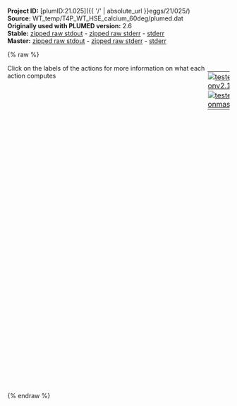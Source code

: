**Project ID:** [plumID:21.025]({{ '/' | absolute_url }}eggs/21/025/)  
**Source:** WT_temp/T4P_WT_HSE_calcium_60deg/plumed.dat  
**Originally used with PLUMED version:** 2.6  
**Stable:** [zipped raw stdout](plumed.dat.plumed.stdout.txt.zip) - [zipped raw stderr](plumed.dat.plumed.stderr.txt.zip) - [stderr](plumed.dat.plumed.stderr)  
**Master:** [zipped raw stdout](plumed.dat.plumed_master.stdout.txt.zip) - [zipped raw stderr](plumed.dat.plumed_master.stderr.txt.zip) - [stderr](plumed.dat.plumed_master.stderr)  

{% raw %}
<div style="width: 100%; float:left">
<div style="width: 90%; float:left" id="value_details_data/WT_temp/T4P_WT_HSE_calcium_60deg/plumed.dat"> Click on the labels of the actions for more information on what each action computes </div>
<div style="width: 10%; float:left"><table><tr><td style="padding:1px"><a href="plumed.dat.plumed.stderr"><img src="https://img.shields.io/badge/v2.10-passing-green.svg" alt="tested onv2.10" /></a></td></tr><tr><td style="padding:1px"><a href="plumed.dat.plumed_master.stderr"><img src="https://img.shields.io/badge/master-passing-green.svg" alt="tested onmaster" /></a></td></tr></table></div></div>
<pre style="width=97%;">
<b name="data/WT_temp/T4P_WT_HSE_calcium_60deg/plumed.datd0" onclick='showPath("data/WT_temp/T4P_WT_HSE_calcium_60deg/plumed.dat","data/WT_temp/T4P_WT_HSE_calcium_60deg/plumed.datd0","data/WT_temp/T4P_WT_HSE_calcium_60deg/plumed.datd0","black")'>d0</b><span style="display:none;" id="data/WT_temp/T4P_WT_HSE_calcium_60deg/plumed.datd0">The DISTANCE action with label <b>d0</b> calculates the following quantities:<table  align="center" frame="void" width="95%" cellpadding="5%"><tr><td width="5%"><b> Quantity </b>  </td><td width="5%"><b> Type </b>  </td><td><b> Description </b> </td></tr><tr><td width="5%">d0</td><td width="5%"><font color="black">scalar</font></td><td>the DISTANCE between this pair of atoms</td></tr></table></span>: <span class="plumedtooltip" style="color:green">DISTANCE<span class="right">Calculate the distance between a pair of atoms. <a href="https://www.plumed.org/doc-master/user-doc/html/_d_i_s_t_a_n_c_e.html" style="color:green">More details</a><i></i></span></span> <span class="plumedtooltip">ATOMS<span class="right">the pair of atom that we are calculating the distance between<i></i></span></span>=727,2885
<b name="data/WT_temp/T4P_WT_HSE_calcium_60deg/plumed.datd1" onclick='showPath("data/WT_temp/T4P_WT_HSE_calcium_60deg/plumed.dat","data/WT_temp/T4P_WT_HSE_calcium_60deg/plumed.datd1","data/WT_temp/T4P_WT_HSE_calcium_60deg/plumed.datd1","black")'>d1</b><span style="display:none;" id="data/WT_temp/T4P_WT_HSE_calcium_60deg/plumed.datd1">The DISTANCE action with label <b>d1</b> calculates the following quantities:<table  align="center" frame="void" width="95%" cellpadding="5%"><tr><td width="5%"><b> Quantity </b>  </td><td width="5%"><b> Type </b>  </td><td><b> Description </b> </td></tr><tr><td width="5%">d1</td><td width="5%"><font color="black">scalar</font></td><td>the DISTANCE between this pair of atoms</td></tr></table></span>: <span class="plumedtooltip" style="color:green">DISTANCE<span class="right">Calculate the distance between a pair of atoms. <a href="https://www.plumed.org/doc-master/user-doc/html/_d_i_s_t_a_n_c_e.html" style="color:green">More details</a><i></i></span></span> <span class="plumedtooltip">ATOMS<span class="right">the pair of atom that we are calculating the distance between<i></i></span></span>=2791,4949
<b name="data/WT_temp/T4P_WT_HSE_calcium_60deg/plumed.datd2" onclick='showPath("data/WT_temp/T4P_WT_HSE_calcium_60deg/plumed.dat","data/WT_temp/T4P_WT_HSE_calcium_60deg/plumed.datd2","data/WT_temp/T4P_WT_HSE_calcium_60deg/plumed.datd2","black")'>d2</b><span style="display:none;" id="data/WT_temp/T4P_WT_HSE_calcium_60deg/plumed.datd2">The DISTANCE action with label <b>d2</b> calculates the following quantities:<table  align="center" frame="void" width="95%" cellpadding="5%"><tr><td width="5%"><b> Quantity </b>  </td><td width="5%"><b> Type </b>  </td><td><b> Description </b> </td></tr><tr><td width="5%">d2</td><td width="5%"><font color="black">scalar</font></td><td>the DISTANCE between this pair of atoms</td></tr></table></span>: <span class="plumedtooltip" style="color:green">DISTANCE<span class="right">Calculate the distance between a pair of atoms. <a href="https://www.plumed.org/doc-master/user-doc/html/_d_i_s_t_a_n_c_e.html" style="color:green">More details</a><i></i></span></span> <span class="plumedtooltip">ATOMS<span class="right">the pair of atom that we are calculating the distance between<i></i></span></span>=4855,7013
<b name="data/WT_temp/T4P_WT_HSE_calcium_60deg/plumed.datd3" onclick='showPath("data/WT_temp/T4P_WT_HSE_calcium_60deg/plumed.dat","data/WT_temp/T4P_WT_HSE_calcium_60deg/plumed.datd3","data/WT_temp/T4P_WT_HSE_calcium_60deg/plumed.datd3","black")'>d3</b><span style="display:none;" id="data/WT_temp/T4P_WT_HSE_calcium_60deg/plumed.datd3">The DISTANCE action with label <b>d3</b> calculates the following quantities:<table  align="center" frame="void" width="95%" cellpadding="5%"><tr><td width="5%"><b> Quantity </b>  </td><td width="5%"><b> Type </b>  </td><td><b> Description </b> </td></tr><tr><td width="5%">d3</td><td width="5%"><font color="black">scalar</font></td><td>the DISTANCE between this pair of atoms</td></tr></table></span>: <span class="plumedtooltip" style="color:green">DISTANCE<span class="right">Calculate the distance between a pair of atoms. <a href="https://www.plumed.org/doc-master/user-doc/html/_d_i_s_t_a_n_c_e.html" style="color:green">More details</a><i></i></span></span> <span class="plumedtooltip">ATOMS<span class="right">the pair of atom that we are calculating the distance between<i></i></span></span>=6974,478

<b name="data/WT_temp/T4P_WT_HSE_calcium_60deg/plumed.datuw" onclick='showPath("data/WT_temp/T4P_WT_HSE_calcium_60deg/plumed.dat","data/WT_temp/T4P_WT_HSE_calcium_60deg/plumed.datuw","data/WT_temp/T4P_WT_HSE_calcium_60deg/plumed.datuw","black")'>uw</b><span style="display:none;" id="data/WT_temp/T4P_WT_HSE_calcium_60deg/plumed.datuw">The UPPER_WALLS action with label <b>uw</b> calculates the following quantities:<table  align="center" frame="void" width="95%" cellpadding="5%"><tr><td width="5%"><b> Quantity </b>  </td><td width="5%"><b> Type </b>  </td><td><b> Description </b> </td></tr><tr><td width="5%">uw.bias</td><td width="5%"><font color="black">scalar</font></td><td>the instantaneous value of the bias potential</td></tr><tr><td width="5%">uw.force2</td><td width="5%"><font color="black">scalar</font></td><td>the instantaneous value of the squared force due to this bias potential</td></tr></table></span>: <span class="plumedtooltip" style="color:green">UPPER_WALLS<span class="right">Defines a wall for the value of one or more collective variables, <a href="https://www.plumed.org/doc-master/user-doc/html/_u_p_p_e_r__w_a_l_l_s.html" style="color:green">More details</a><i></i></span></span> <span class="plumedtooltip">ARG<span class="right">the arguments on which the bias is acting<i></i></span></span>=<b name="data/WT_temp/T4P_WT_HSE_calcium_60deg/plumed.datd0">d0</b>,<b name="data/WT_temp/T4P_WT_HSE_calcium_60deg/plumed.datd1">d1</b>,<b name="data/WT_temp/T4P_WT_HSE_calcium_60deg/plumed.datd2">d2</b>,<b name="data/WT_temp/T4P_WT_HSE_calcium_60deg/plumed.datd3">d3</b> <span class="plumedtooltip">KAPPA<span class="right">the force constant for the wall<i></i></span></span>=1000.0,1000.0,1000.0,1000.0 <span class="plumedtooltip">AT<span class="right">the positions of the wall<i></i></span></span>=2.5,2.6,2.5,2.0
<b name="data/WT_temp/T4P_WT_HSE_calcium_60deg/plumed.datlw" onclick='showPath("data/WT_temp/T4P_WT_HSE_calcium_60deg/plumed.dat","data/WT_temp/T4P_WT_HSE_calcium_60deg/plumed.datlw","data/WT_temp/T4P_WT_HSE_calcium_60deg/plumed.datlw","black")'>lw</b><span style="display:none;" id="data/WT_temp/T4P_WT_HSE_calcium_60deg/plumed.datlw">The LOWER_WALLS action with label <b>lw</b> calculates the following quantities:<table  align="center" frame="void" width="95%" cellpadding="5%"><tr><td width="5%"><b> Quantity </b>  </td><td width="5%"><b> Type </b>  </td><td><b> Description </b> </td></tr><tr><td width="5%">lw.bias</td><td width="5%"><font color="black">scalar</font></td><td>the instantaneous value of the bias potential</td></tr><tr><td width="5%">lw.force2</td><td width="5%"><font color="black">scalar</font></td><td>the instantaneous value of the squared force due to this bias potential</td></tr></table></span>: <span class="plumedtooltip" style="color:green">LOWER_WALLS<span class="right">Defines a wall for the value of one or more collective variables, <a href="https://www.plumed.org/doc-master/user-doc/html/_l_o_w_e_r__w_a_l_l_s.html" style="color:green">More details</a><i></i></span></span> <span class="plumedtooltip">ARG<span class="right">the arguments on which the bias is acting<i></i></span></span>=<b name="data/WT_temp/T4P_WT_HSE_calcium_60deg/plumed.datd0">d0</b>,<b name="data/WT_temp/T4P_WT_HSE_calcium_60deg/plumed.datd1">d1</b>,<b name="data/WT_temp/T4P_WT_HSE_calcium_60deg/plumed.datd2">d2</b>,<b name="data/WT_temp/T4P_WT_HSE_calcium_60deg/plumed.datd3">d3</b> <span class="plumedtooltip">KAPPA<span class="right">the force constant for the wall<i></i></span></span>=1000.0,1000.0,1000.0,1000.0 <span class="plumedtooltip">AT<span class="right">the positions of the wall<i></i></span></span>=1.0,1.1,1.0,0.5

<span class="plumedtooltip" style="color:green">PRINT<span class="right">Print quantities to a file. <a href="https://www.plumed.org/doc-master/user-doc/html/_p_r_i_n_t.html" style="color:green">More details</a><i></i></span></span> <span class="plumedtooltip">FILE<span class="right">the name of the file on which to output these quantities<i></i></span></span>=COLVAR <span class="plumedtooltip">ARG<span class="right">the labels of the values that you would like to print to the file<i></i></span></span>=<b name="data/WT_temp/T4P_WT_HSE_calcium_60deg/plumed.datd0">d0</b>,<b name="data/WT_temp/T4P_WT_HSE_calcium_60deg/plumed.datd1">d1</b>,<b name="data/WT_temp/T4P_WT_HSE_calcium_60deg/plumed.datd2">d2</b>,<b name="data/WT_temp/T4P_WT_HSE_calcium_60deg/plumed.datd3">d3</b>,<b name="data/WT_temp/T4P_WT_HSE_calcium_60deg/plumed.datuw">uw.bias</b>,<b name="data/WT_temp/T4P_WT_HSE_calcium_60deg/plumed.datlw">lw.bias</b> <span class="plumedtooltip">STRIDE<span class="right"> the frequency with which the quantities of interest should be output<i></i></span></span>=50000
</pre>
{% endraw %}
